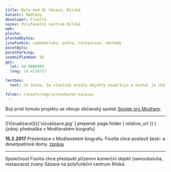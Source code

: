 ```yaml
---
title: Byty nad OC Sázava, Rilská
katastr: Modřany
developer: Fisolta
nazev: Polyfunkční centrum Rilská
web:
plocha:
plochaObytna:
jineFunkce: samoobsluha, pošta, restaurace, obchody
pocetBytu:
pocetParking:
uzemniPlanKod: SV
gps:
  lat: 50.0086969
  long: 14.4278717

textbox:
  text: Je škoda, že vlastník areálu objekty neudržuje a nechal je chátrat do současného stavu. Navrhované vysoké budovy neúměrně zahušťují sídliště. Měli bychom pochopení maximálně pro 4 patra. Jsme pro striktní respektování územního plánu (SV), který zde dává každé funkci včetně bydlení maximálně 60 % plochy.

folder: /assets/img/vystavba/mo-sazava/
---
```


Boji proti tomuto projektu se věnuje občanský spolek [Spolek pro Modřany](http://www.spolekpromodrany.cz/).

- - -

![Vizualizace]({{'vizualizace.jpg' | prepend: page.folder | relative_url }} )
(zdroj: přednáška v Modřanském biografu)

**15.2.2017** Prezentace v Modřanském biografu. Fisolta chce postavit šesti- a desetipatrové domy.
[zpráva](https://dvanactka.info/2017/02/firma-fisolta-plus-predstavila-studii-prestavby-polyfunkcniho-centra-rilska/)

- - -

Společnost Fisolta chce přestavět přízemní komerční objekt (samoobsluha, restaurace) zvaný Sázava na polyfunkční centrum Rilská.